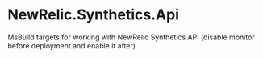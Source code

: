 # NewRelic.Synthetics.Api
MsBuild targets for working with NewRelic Synthetics API (disable monitor before deployment and enable it after)
